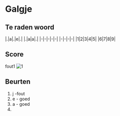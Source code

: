 # Galgje

## Te raden woord

|.|a|.|e|.| |.|a|a|.|
|-|-|-|-|-| |-|-|-|-|
|1|2|3|4|5| |6|7|8|9|

## Score 
fout1
![1](./images/1.png)

## Beurten
1. j -fout
2. e - goed
3. a - goed
4. 
